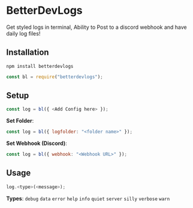 # BetterDevLogs
Get styled logs in terminal, Ability to Post to a discord webhook and have daily log files!



## Installation
`npm install betterdevlogs`

```js
const bl = require("betterdevlogs");
```

## Setup 

```js
const log = bl({ <Add Config here> });
```

**Set Folder**: 
```js
const log = bl({ logfolder: "<folder name>" });
```

**Set Webhook (Discord)**:
```js
const log = bl({ webhook: "<Webhook URL>" });
```

## Usage

```js
log.<type>(<message>);
```

**Types**:
`debug`
`data`
`error`
`help`
`info`
`quiet`
`server`
`silly`
`verbose`
`warn`
